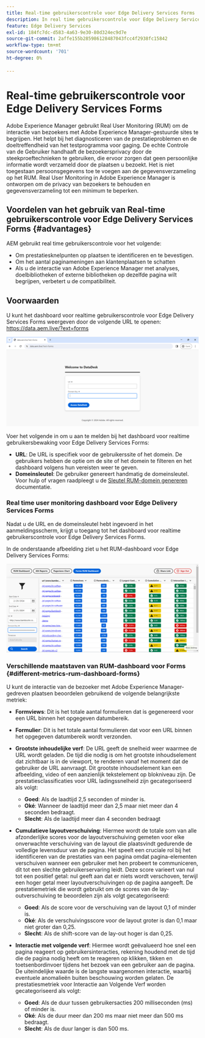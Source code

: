 ```yaml
---
title: Real-time gebruikerscontrole voor Edge Delivery Services Forms
description: In real time gebruikerscontrole voor Edge Delivery Services Forms omvat het aan de gang zijnde volgen en analyse van gebruikersinteractie met vormen.
feature: Edge Delivery Services
exl-id: 184fc7dc-d583-4a63-9e30-80d324ec9d7e
source-git-commit: 2affe155b285986128487043fcc4f2938fc15842
workflow-type: tm+mt
source-wordcount: '701'
ht-degree: 0%

---
```



# Real-time gebruikerscontrole voor Edge Delivery Services Forms

Adobe Experience Manager gebruikt Real User Monitoring (RUM) om de interactie van bezoekers met Adobe Experience Manager-gestuurde sites te begrijpen. Het helpt bij het diagnosticeren van de prestatieproblemen en de doeltreffendheid van het testprogramma voor gaging. De echte Controle van de Gebruiker handhaaft de bezoekersprivacy door de steekproeftechnieken te gebruiken, die ervoor zorgen dat geen persoonlijke informatie wordt verzameld door de plaatsen u bezoekt. Het is niet toegestaan persoonsgegevens toe te voegen aan de gegevensverzameling op het RUM. Real User Monitoring in Adobe Experience Manager is ontworpen om de privacy van bezoekers te behouden en gegevensverzameling tot een minimum te beperken.

## Voordelen van het gebruik van Real-time gebruikerscontrole voor Edge Delivery Services Forms {#advantages}

AEM gebruikt real time gebruikerscontrole voor het volgende:

* Om prestatiesknelpunten op plaatsen te identificeren en te bevestigen.
* Om het aantal paginameningen aan klantenplaatsen te schatten
* Als u de interactie van Adobe Experience Manager met analyses, doelbibliotheken of externe bibliotheken op dezelfde pagina wilt begrijpen, verbetert u de compatibiliteit.

## Voorwaarden

U kunt het dashboard voor realtime gebruikerscontrole voor Edge Delivery Services Forms weergeven door de volgende URL te openen: https://data.aem.live/?ext=forms

![Aanmeldingsscherm RUM voor Edge Delivery Services Forms ](/help/edge/assets/rum-login-screen.png)

Voer het volgende in om u aan te melden bij het dashboard voor realtime gebruikersbewaking voor Edge Delivery Services Forms:
* **URL**: De URL is specifiek voor de gebruikerssite of het domein. De gebruikers hebben de optie om de site of het domein te filteren en het dashboard volgens hun vereisten weer te geven.
* **Domeinsleutel**: De gebruiker genereert handmatig de domeinsleutel. Voor hulp of vragen raadpleegt u de [Sleutel RUM-domein genereren](https://aemcs-workspace.adobe.com/rum/generate-domain-key) documentatie.

### Real time user monitoring dashboard voor Edge Delivery Services Forms

Nadat u de URL en de domeinsleutel hebt ingevoerd in het aanmeldingsscherm, krijgt u toegang tot het dashboard voor realtime gebruikerscontrole voor Edge Delivery Services Forms.

In de onderstaande afbeelding ziet u het RUM-dashboard voor Edge Delivery Services Forms:

![RUM Forms-dashboard](/help/edge/assets/rum-forms-dashboard.png)

### Verschillende maatstaven van RUM-dashboard voor Forms {#different-metrics-rum-dashboard-forms}

U kunt de interactie van de bezoeker met Adobe Experience Manager-gedreven plaatsen beoordelen gebruikend de volgende belangrijkste metriek:

* **Formviews**: Dit is het totale aantal formulieren dat is gegenereerd voor een URL binnen het opgegeven datumbereik.
* **Formulier**: Dit is het totale aantal formulieren dat voor een URL binnen het opgegeven datumbereik wordt verzonden.
* **Grootste inhoudelijke verf**: De URL geeft de snelheid weer waarmee de URL wordt geladen. De tijd die nodig is om het grootste inhoudselement dat zichtbaar is in de viewport, te renderen vanaf het moment dat de gebruiker de URL aanvraagt. Dit grootste inhoudselement kan een afbeelding, video of een aanzienlijk tekstelement op blokniveau zijn. De prestatiesclassificaties voor URL ladingssnelheid zijn gecategoriseerd als volgt:
   * **Goed**: Als de laadtijd 2,5 seconden of minder is.
   * **Oké**: Wanneer de laadtijd meer dan 2,5 maar niet meer dan 4 seconden bedraagt.
   * **Slecht**: Als de laadtijd meer dan 4 seconden bedraagt

* **Cumulatieve layoutverschuiving**: Hiermee wordt de totale som van alle afzonderlijke scores voor de layoutverschuiving gemeten voor elke onverwachte verschuiving van de layout die plaatsvindt gedurende de volledige levensduur van de pagina. Het speelt een cruciale rol bij het identificeren van de prestaties van een pagina omdat pagina-elementen verschuiven wanneer een gebruiker met hen probeert te communiceren, dit tot een slechte gebruikerservaring leidt. Deze score varieert van nul tot een positief getal: nul geeft aan dat er niets wordt verschoven, terwijl een hoger getal meer layoutverschuivingen op de pagina aangeeft. De prestatiemetriek die wordt gebruikt om de scores van de lay-outverschuiving te beoordelen zijn als volgt gecategoriseerd:

   * **Goed**: Als de score voor de verschuiving van de layout 0,1 of minder is.
   * **Oké**: Als de verschuivingsscore voor de layout groter is dan 0,1 maar niet groter dan 0,25.
   * **Slecht**: Als de shift-score van de lay-out hoger is dan 0,25.

* **Interactie met volgende verf**: Hiermee wordt geëvalueerd hoe snel een pagina reageert op gebruikersinteracties, rekening houdend met de tijd die de pagina nodig heeft om te reageren op klikken, tikken en toetsenbordinvoer tijdens het bezoek van een gebruiker aan de pagina. De uiteindelijke waarde is de langste waargenomen interactie, waarbij eventuele anomalieën buiten beschouwing worden gelaten. De prestatiesmetriek voor Interactie aan Volgende Verf worden gecategoriseerd als volgt:
   * **Goed**: Als de duur tussen gebruikersacties 200 milliseconden (ms) of minder is.
   * **Oké**: Als de duur meer dan 200 ms maar niet meer dan 500 ms bedraagt.
   * **Slecht**: Als de duur langer is dan 500 ms.
